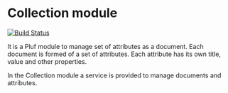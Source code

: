 # Collection module

[![Build Status](https://travis-ci.org/pluf/collection.svg?branch=master)](https://travis-ci.org/pluf/collection)

It is a Pluf module to manage set of attributes as a document. Each document is formed of a set of attributes. Each attribute has its own title, value and other properties.

In the Collection module a service is provided to manage documents and attributes.
